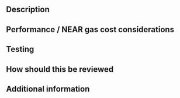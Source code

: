 <!--
Thanks for submitting a pull request! Here are some helpful tips:

* Always create branches on and target the `develop` branch.
* Run all the tests locally and ensure that they are passing.
* Run `make format` to ensure that the code is formatted.
* Run `make check` to ensure that all checks passed successfully.
* Small commits and contributions that attempt one single goal is preferable.
* If the idea changes or adds anything functional which will affect users, an 
AIP discussion is required first on the Aurora forum: 
https://forum.aurora.dev/discussions/AIPs%20(Aurora%20Improvement%20Proposals).
* Avoid breaking the public API (namely in fungible-token/src/lib.rs) unless required.
* If your PR is a WIP, ensure that you enable "draft" mode.
* Your first PRs won't use the CI automatically unless a maintainer starts.
If this is not your first PR, please do NOT abuse the CI resources.

Checklist:
- [ ] I have performed a self-review of my code
- [ ] I have documented my code, particularly in the hard-to-understand areas
- [ ] I have made corresponding changes to the documentation
- [ ] I have added tests to prove my fix or new feature is effective and works
- [ ] Any dependent changes have been merged
- [ ] The PR is targeting the `develop` branch and not `master`
- [ ] I have pre-squashed my commits into a single commit and rebased.
-->

## Description

<!-- 
Provide a general summary of your changes. A clear overview along with an 
in-depth explanation is beneficial.

If this PR closes any issues, be sure to add "closes #<number>" somewhere.
-->

## Performance / NEAR gas cost considerations

<!--
Performance regressions are not ideal, though we welcome performance 
improvements. Any PR must be completely mindful of any gas cost increases. The 
CI will fail if the gas costs change at all. Do update these tests to 
accommodate for the new gas changes. It is good to explain 
this change, if necessary.
-->

## Testing

<!--
Please describe the tests that you ran to verify your changes.
-->

## How should this be reviewed

<!--
Include any recommendations of areas to be careful of to ensure that the 
reviewers use extra attention.
-->

## Additional information

<!--
Include any additional information which you think should be in this PR, such
as prior arts, future extensions, unresolved problems, or a TODO list which 
should be followed up.
-->
